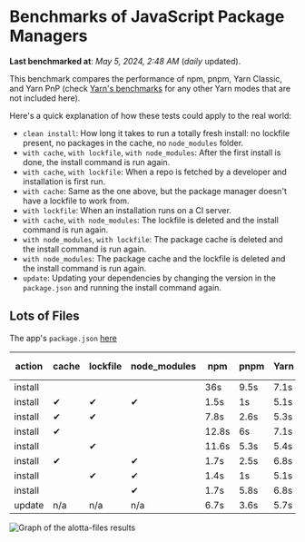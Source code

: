 # Benchmarks of JavaScript Package Managers

**Last benchmarked at**: _May 5, 2024, 2:48 AM_ (_daily_ updated).

This benchmark compares the performance of npm, pnpm, Yarn Classic, and Yarn PnP (check [Yarn's benchmarks](https://yarnpkg.com/benchmarks) for any other Yarn modes that are not included here).

Here's a quick explanation of how these tests could apply to the real world:

- `clean install`: How long it takes to run a totally fresh install: no lockfile present, no packages in the cache, no `node_modules` folder.
- `with cache`, `with lockfile`, `with node_modules`: After the first install is done, the install command is run again.
- `with cache`, `with lockfile`: When a repo is fetched by a developer and installation is first run.
- `with cache`: Same as the one above, but the package manager doesn't have a lockfile to work from.
- `with lockfile`: When an installation runs on a CI server.
- `with cache`, `with node_modules`: The lockfile is deleted and the install command is run again.
- `with node_modules`, `with lockfile`: The package cache is deleted and the install command is run again.
- `with node_modules`: The package cache and the lockfile is deleted and the install command is run again.
- `update`: Updating your dependencies by changing the version in the `package.json` and running the install command again.

## Lots of Files

The app's `package.json` [here](https://github.com/pnpm/pnpm.io/blob/main/benchmarks/fixtures/alotta-files/package.json)

| action  | cache | lockfile | node_modules| npm | pnpm | Yarn | Yarn PnP |
| ---     | ---   | ---      | ---         | --- | ---  | ---  | ---      |
| install |       |          |             | 36s | 9.5s | 7.1s | 3.4s |
| install | ✔     | ✔        | ✔           | 1.5s | 1s | 5.1s | n/a |
| install | ✔     | ✔        |             | 7.8s | 2.6s | 5.3s | 1.3s |
| install | ✔     |          |             | 12.8s | 6s | 7.1s | 2.9s |
| install |       | ✔        |             | 11.6s | 5.3s | 5.4s | 1.3s |
| install | ✔     |          | ✔           | 1.7s | 2.5s | 6.8s | n/a |
| install |       | ✔        | ✔           | 1.4s | 1s | 5.1s | n/a |
| install |       |          | ✔           | 1.7s | 5.8s | 6.8s | n/a |
| update  | n/a | n/a | n/a | 6.7s | 3.6s | 5.7s | 3s |

<img alt="Graph of the alotta-files results" src="/img/benchmarks/alotta-files.svg" />